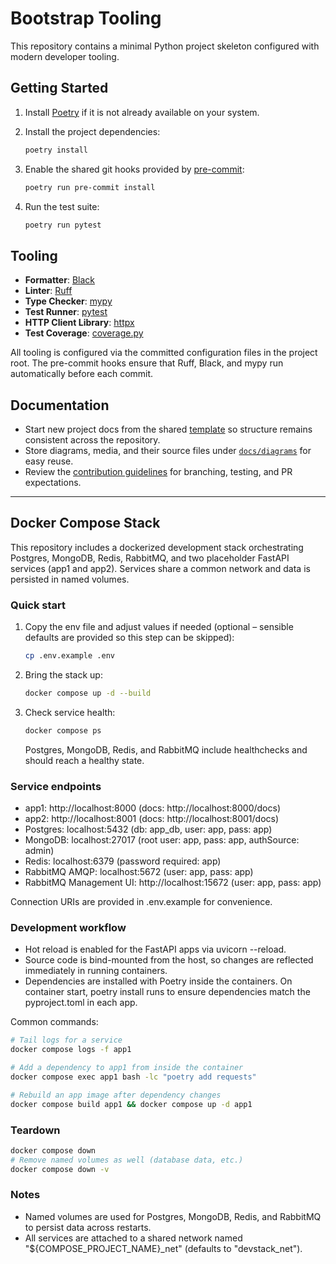 # Bootstrap Tooling

This repository contains a minimal Python project skeleton configured with modern developer tooling.

## Getting Started

1. Install [Poetry](https://python-poetry.org/docs/#installation) if it is not already available on your system.
2. Install the project dependencies:

   ```bash
   poetry install
   ```

3. Enable the shared git hooks provided by [pre-commit](https://pre-commit.com/):

   ```bash
   poetry run pre-commit install
   ```

4. Run the test suite:

   ```bash
   poetry run pytest
   ```

## Tooling

- **Formatter**: [Black](https://black.readthedocs.io/en/stable/)
- **Linter**: [Ruff](https://docs.astral.sh/ruff/)
- **Type Checker**: [mypy](https://mypy.readthedocs.io/en/stable/)
- **Test Runner**: [pytest](https://docs.pytest.org/)
- **HTTP Client Library**: [httpx](https://www.python-httpx.org/)
- **Test Coverage**: [coverage.py](https://coverage.readthedocs.io/)

All tooling is configured via the committed configuration files in the project root. The pre-commit hooks ensure that Ruff, Black, and mypy run automatically before each commit.

## Documentation

- Start new project docs from the shared [template](docs/template.md) so structure remains consistent across the repository.
- Store diagrams, media, and their source files under [`docs/diagrams`](docs/diagrams/README.md) for easy reuse.
- Review the [contribution guidelines](CONTRIBUTING.md) for branching, testing, and PR expectations.

---

## Docker Compose Stack

This repository includes a dockerized development stack orchestrating Postgres, MongoDB, Redis, RabbitMQ, and two placeholder FastAPI services (app1 and app2). Services share a common network and data is persisted in named volumes.

### Quick start

1. Copy the env file and adjust values if needed (optional – sensible defaults are provided so this step can be skipped):

   ```bash
   cp .env.example .env
   ```

2. Bring the stack up:

   ```bash
   docker compose up -d --build
   ```

3. Check service health:

   ```bash
   docker compose ps
   ```

   Postgres, MongoDB, Redis, and RabbitMQ include healthchecks and should reach a healthy state.

### Service endpoints

- app1: http://localhost:8000 (docs: http://localhost:8000/docs)
- app2: http://localhost:8001 (docs: http://localhost:8001/docs)
- Postgres: localhost:5432 (db: app_db, user: app, pass: app)
- MongoDB: localhost:27017 (root user: app, pass: app, authSource: admin)
- Redis: localhost:6379 (password required: app)
- RabbitMQ AMQP: localhost:5672 (user: app, pass: app)
- RabbitMQ Management UI: http://localhost:15672 (user: app, pass: app)

Connection URIs are provided in .env.example for convenience.

### Development workflow

- Hot reload is enabled for the FastAPI apps via uvicorn --reload.
- Source code is bind-mounted from the host, so changes are reflected immediately in running containers.
- Dependencies are installed with Poetry inside the containers. On container start, poetry install runs to ensure dependencies match the pyproject.toml in each app.

Common commands:

```bash
# Tail logs for a service
docker compose logs -f app1

# Add a dependency to app1 from inside the container
docker compose exec app1 bash -lc "poetry add requests"

# Rebuild an app image after dependency changes
docker compose build app1 && docker compose up -d app1
```

### Teardown

```bash
docker compose down
# Remove named volumes as well (database data, etc.)
docker compose down -v
```

### Notes

- Named volumes are used for Postgres, MongoDB, Redis, and RabbitMQ to persist data across restarts.
- All services are attached to a shared network named "${COMPOSE_PROJECT_NAME}_net" (defaults to "devstack_net").
